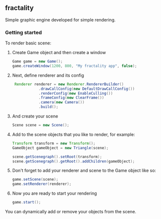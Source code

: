 ## fractality
Simple graphic engine developed for simple rendering.

### Getting started

To render basic scene:

1. Create Game object and then create a window
    ```java  
    Game game = new Game();
    game.createWindow(1200, 800, "My fractality app", false);
    ```
    
2.  Next, define renderer and its config
    ```java
     Renderer renderer = new Renderer.RendererBuilder()
                .drawCallConfig(new DefaultDrawCallConfig())
                .renderConfig(new EnableCulling())
                .frameConfig(new ClearFrame())
                .camera(new Camera())
                .build();
    ```
    
3. And create your scene
    ```java
    Scene scene = new Scene();
    ```
    
4. Add to the scene objects that you like to render, for example:
    ```java
    Transform transform = new Transform();
    GameObject gameObject = new Triangle(scene);
    
    scene.getScenegraph().setRoot(transform);
    scene.getScenegraph().getRoot().addChildren(gameObject);
    ```
    
5. Don't forget to add your renderer and scene to the Game object like so:
    ```java
    game.setScene(scene);
    game.setRenderer(renderer);
    ```
    
6. Now you are ready to start your rendering
    ```java
    game.start();
    ```
    
You can dynamically add or remove your objects from the scene.
